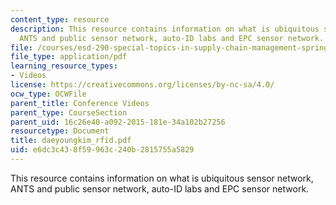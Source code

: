 ```yaml
---
content_type: resource
description: This resource contains information on what is ubiquitous sensor network,
  ANTS and public sensor network, auto-ID labs and EPC sensor network.
file: /courses/esd-290-special-topics-in-supply-chain-management-spring-2005/e6dc3c438f59963c240b2815755a5829_daeyoungkim_rfid.pdf
file_type: application/pdf
learning_resource_types:
- Videos
license: https://creativecommons.org/licenses/by-nc-sa/4.0/
ocw_type: OCWFile
parent_title: Conference Videos
parent_type: CourseSection
parent_uid: 16c26e40-a092-2015-181e-34a102b27256
resourcetype: Document
title: daeyoungkim_rfid.pdf
uid: e6dc3c43-8f59-963c-240b-2815755a5829
---
```

This resource contains information on what is ubiquitous sensor network, ANTS and public sensor network, auto-ID labs and EPC sensor network.